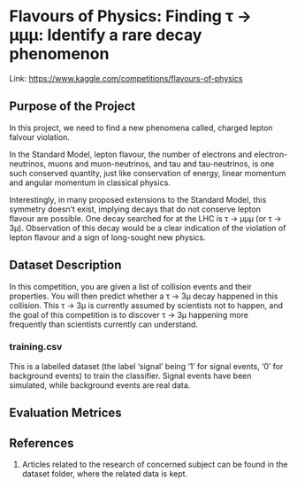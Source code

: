 # Flavours of Physics: Finding τ → μμμ: Identify a rare decay phenomenon

Link: <https://www.kaggle.com/competitions/flavours-of-physics>

## Purpose of the Project

In this project, we need to find a new phenomena called, charged lepton falvour violation.

 In the Standard Model, lepton flavour, the number of electrons and electron-neutrinos, muons and muon-neutrinos, and tau and tau-neutrinos, is one such conserved quantity, just like conservation of energy, linear momentum and angular momentum in classical physics.

Interestingly, in many proposed extensions to the Standard Model, this symmetry doesn’t exist, implying decays that do not conserve lepton flavour are possible. One decay searched for at the LHC is τ → μμμ (or τ → 3μ). Observation of this decay would be a clear indication of the violation of lepton flavour and a sign of long-sought new physics.

## Dataset Description

In this competition, you are given a list of collision events and their properties. You will then predict whether a τ → 3μ decay happened in this collision. This τ → 3μ is currently assumed by scientists not to happen, and the goal of this competition is to discover τ → 3μ happening more frequently than scientists currently can understand.

### training.csv

This is a labelled dataset (the label ‘signal’ being ‘1’ for signal events, ‘0’ for background events) to train the classifier. Signal events have been simulated, while background events are real data.

## Evaluation Metrices

## References

1. Articles related to the research of concerned subject can be found in the dataset folder, where the related data is kept.
